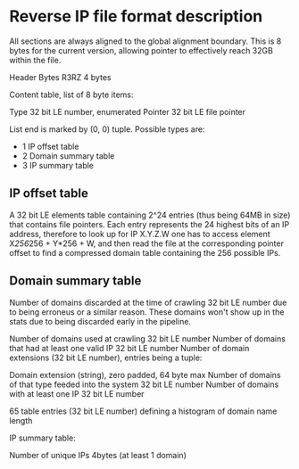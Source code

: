 
Reverse IP file format description
==================================

All sections are always aligned to the global alignment boundary. This is
8 bytes for the current version, allowing pointer to effectively reach 32GB
within the file.

Header      Bytes R3RZ      4 bytes

Content table, list of 8 byte items:

 Type       32 bit LE number, enumerated
 Pointer    32 bit LE file pointer

List end is marked by (0, 0) tuple.
Possible types are:

 - 1  IP offset table
 - 2  Domain summary table
 - 3  IP summary table

IP offset table
---------------

A 32 bit LE elements table containing 2^24 entries (thus being 64MB in size)
that contains file pointers. Each entry represents the 24 highest bits of an
IP address, therefore to look up for IP X.Y.Z.W one has to access element
X*256*256 + Y*256 + W, and then read the file at the corresponding pointer
offset to find a compressed domain table containing the 256 possible IPs.

Domain summary table
--------------------

Number of domains discarded at the time of crawling      32 bit LE number
 due to being erroneus or a similar reason. These
 domains won't show up in the stats due to being
 discarded early in the pipeline.

Number of domains used at crawling                       32 bit LE number
Number of domains that had at least one valid IP         32 bit LE number
Number of domain extensions (32 bit LE number), entries being a tuple:

  Domain extension (string), zero padded, 64 byte max
  Number of domains of that type feeded into the system  32 bit LE number
  Number of domains with at least one IP                 32 bit LE number

65 table entries (32 bit LE number) defining a histogram of domain name length

IP summary table:

  Number of unique IPs   4bytes (at least 1 domain)
  


